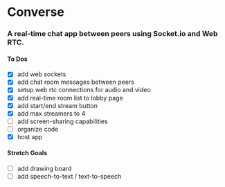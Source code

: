 # Converse

### A real-time chat app between peers using Socket.io and Web RTC.

#### To Dos
- [x] add web sockets
- [x] add chat room messages between peers
- [x] setup web rtc connections for audio and video
- [x] add real-time room list to lobby page
- [x] add start/end stream button
- [x] add max streamers to 4
- [ ] add screen-sharing capabilities
- [ ] organize code
- [x] host app

#### Stretch Goals
- [ ] add drawing board
- [ ] add speech-to-text / text-to-speech